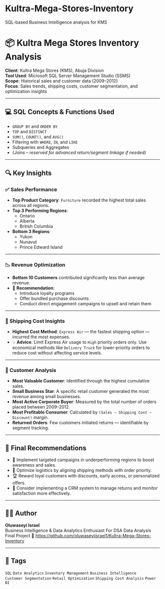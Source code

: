 # Kultra-Mega-Stores-Inventory
SQL-based Business Intelligence analysis for KMS

# 📦 Kultra Mega Stores Inventory Analysis

**Client**: Kultra Mega Stores (KMS), Abuja Division  
**Tool Used**: Microsoft SQL Server Management Studio (SSMS)  
**Scope**: Historical sales and customer data (2009–2012)  
**Focus**: Sales trends, shipping costs, customer segmentation, and optimization insights

---

## 💻 SQL Concepts & Functions Used

- `GROUP BY` and `ORDER BY`
- `TOP` and `DISTINCT`
- `SUM()`, `COUNT()`, and `AVG()`
- Filtering with `WHERE`, `IN`, and `LIKE`
- Subqueries and Aggregates
- *(Joins – reserved for advanced return/segment linkage if needed)*

---

## 🔍 Key Insights

### ✅ Sales Performance
- **Top Product Category**: `Furniture` recorded the highest total sales across all regions.
- **Top 3 Performing Regions**:
  - Ontario
  - Alberta
  - British Columbia
- **Bottom 3 Regions**:
  - Yukon
  - Nunavut
  - Prince Edward Island

---

### 📉 Revenue Optimization
- **Bottom 10 Customers** contributed significantly less than average revenue.
- 🎯 **Recommendation**:
  - Introduce loyalty programs
  - Offer bundled purchase discounts
  - Conduct direct engagement campaigns to upsell and retain them

---

### 🚚 Shipping Cost Insights
- **Highest Cost Method**: `Express Air` — the fastest shipping option — incurred the most expenses.
- 💡 **Advice**: Limit Express Air usage to `High` priority orders only. Use economical methods like `Delivery Truck` for lower-priority orders to reduce cost without affecting service levels.

---

### 👥 Customer Analysis
- **Most Valuable Customer**: Identified through the highest cumulative sales.
- **Small Business Star**: A specific retail customer generated the most revenue among small businesses.
- **Most Active Corporate Buyer**: Measured by the total number of orders placed between 2009–2012.
- **Most Profitable Consumer**: Calculated by `(Sales – Shipping Cost – Discount)` margin.
- **Returned Orders**: Few customers initiated returns — identifiable by segment tracking.

---

## 🧠 Final Recommendations

- 🎯 Implement targeted campaigns in underperforming regions to boost awareness and sales.
- 🚚 Optimize logistics by aligning shipping methods with order priority.
- 🏆 Reward loyal customers with discounts, early access, or personalized offers.
- 🧾 Consider implementing a CRM system to manage returns and monitor satisfaction more effectively.

---

## 👨‍💻 Author

**Oluwaseyi Israel**  
Business Intelligence & Data Analytics Enthusiast For DSA Data Analysis Final Project 
🔗 https://github.com/oluwaseyiisrael1/Kultra-Mega-Stores-Inventory

---

## 📌 Tags

`SQL` `Data Analytics` `Inventory Management` `Business Intelligence`  
`Customer Segmentation` `Retail Optimization` `Shipping Cost Analysis` `Power BI`

